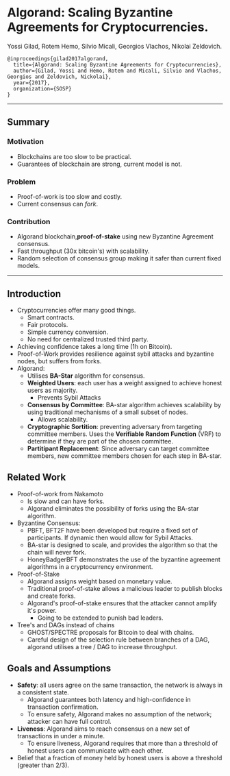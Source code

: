 # Algorand: Scaling Byzantine Agreements for Cryptocurrencies.

Yossi Gilad, Rotem Hemo, Silvio Micali, Georgios Vlachos, Nikolai Zeldovich.

```
@inproceedings{gilad2017algorand,
  title={Algorand: Scaling Byzantine Agreements for Cryptocurrencies},
  author={Gilad, Yossi and Hemo, Rotem and Micali, Silvio and Vlachos, Georgios and Zeldovich, Nickolai},
  year={2017},
  organization={SOSP}
}
```

---

## Summary

### Motivation

* Blockchains are too slow to be practical.
* Guarantees of blockchain are strong, current model is not.


### Problem

* Proof-of-work is too slow and costly.
* Current consensus can *fork*.

### Contribution

* Algorand blockchain,**proof-of-stake** using new Byzantine Agreement consensus.
* Fast throughput (30x bitcoin's) with scalability.
* Random selection of consensus group making it safer than current fixed models.

---

## Introduction

* Cryptocurrencies offer many good things.
    * Smart contracts.
    * Fair protocols.
    * Simple currency conversion.
    * No need for centralized trusted third party.
* Achieving confidence takes a long time (1h on Bitcoin).
* Proof-of-Work provides resilience against sybil attacks and byzantine nodes, but suffers from forks.
* Algorand:
    * Utilises **BA-Star** algorithm for consensus.
    * **Weighted Users**: each user has a weight assigned to achieve honest users as majority.
        * Prevents Sybil Attacks
    * **Consensus by Committee**: BA-star algorithm achieves scalability by using traditional mechanisms of a small subset of nodes.
        * Allows scalability.
    * **Cryptographic Sortition**: preventing adversary from targeting committee members. Uses the **Verifiable Random Function** (VRF) to determine if they are part of the chosen committee.
    * **Partitipant Replacement**: Since adversary can target committee members, new committee members chosen for each step in BA-star.

## Related Work

* Proof-of-work from Nakamoto
    * Is slow and can have forks.
    * Algorand eliminates the possibility of forks using the BA-star algorithm.
* Byzantine Consensus:
    * PBFT, BFT2F have been developed but require a fixed set of participants. If dynamic then would allow for Sybil Attacks.
    * BA-star is designed to scale, and provides the algorithm so that the chain will never fork.
    * HoneyBadgerBFT demonstrates the use of the byzantine agreement algorithms in a cryptocurrency environment.
* Proof-of-Stake
    * Algorand assigns weight based on monetary value.
    * Traditional proof-of-stake allows a malicious leader to publish blocks and create forks.
    * Algorand's proof-of-stake ensures that the attacker cannot amplify it's power.
        * Going to be extended to punish bad leaders.
* Tree's and DAGs instead of chains
    * GHOST/SPECTRE proposals for Bitcoin to deal with chains. 
    * Careful design of the selection rule between branches of a DAG, algorand utilises a tree / DAG to increase throughput.


## Goals and Assumptions

* **Safety**: all users agree on the same transaction, the network is always in a consistent state.
    * Algorand guarantees both latency and high-confidence in transaction confirmation.
    * To ensure safety, Algorand makes no assumption of the network; attacker can have full control. 
* **Liveness**: Algorand aims to reach consensus on a new set of transactions in under a minute.
    * To ensure liveness, Algorand requires that more than a threshold of honest users can communicate with each other.
* Belief that a fraction of money held by honest users is above a threshold (greater than 2/3). 


